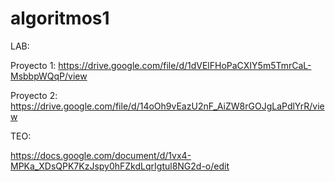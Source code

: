 # algoritmos1
LAB:

Proyecto 1: https://drive.google.com/file/d/1dVElFHoPaCXIY5m5TmrCaL-MsbbpWQqP/view

Proyecto 2: https://drive.google.com/file/d/14oOh9vEazU2nF_AiZW8rGOJgLaPdlYrR/view

TEO:

https://docs.google.com/document/d/1vx4-MPKa_XDsQPK7KzJspy0hFZkdLqrIgtul8NG2d-o/edit